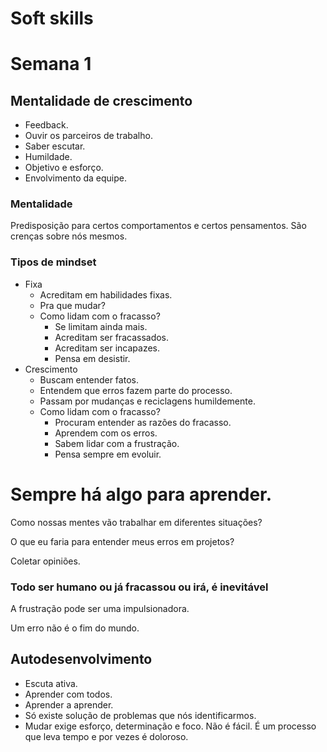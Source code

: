 # Soft skills

# Semana 1

## Mentalidade de crescimento

- Feedback.
- Ouvir os parceiros de trabalho.
- Saber escutar.
- Humildade.
- Objetivo e esforço.
- Envolvimento da equipe.

### Mentalidade

Predisposição para certos comportamentos e certos pensamentos. São crenças sobre nós mesmos.

### Tipos de mindset

- Fixa
  - Acreditam em habilidades fixas.
  - Pra que mudar?
  - Como lidam com o fracasso?
    - Se limitam ainda mais.
    - Acreditam ser fracassados.
    - Acreditam ser incapazes.
    - Pensa em desistir.
- Crescimento
  - Buscam entender fatos.
  - Entendem que erros fazem parte do processo.
  - Passam por mudanças e reciclagens humildemente.
  - Como lidam com o fracasso?
    - Procuram entender as razões do fracasso.
    - Aprendem com os erros.
    - Sabem lidar com a frustração.
    - Pensa sempre em evoluir.

# Sempre há algo para aprender.

Como nossas mentes vão trabalhar em diferentes situações?

O que eu faria para entender meus erros em projetos?

Coletar opiniões.

### Todo ser humano ou já fracassou ou irá, é inevitável

A frustração pode ser uma impulsionadora.

Um erro não é o fim do mundo.

## Autodesenvolvimento

- Escuta ativa.
- Aprender com todos.
- Aprender a aprender.
- Só existe solução de problemas que nós identificarmos.
- Mudar exige esforço, determinação e foco. Não é fácil. É um processo que leva tempo e por vezes é doloroso.
